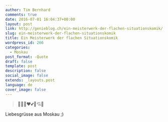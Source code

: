 ```yaml
---
author: Tim Bernhard
comments: true
date: 2016-07-01 16:04:37+00:00
layout: post
link: http://genieblog.ch/ein-meisterwerk-der-flachen-situationskomik/
slug: ein-meisterwerk-der-flachen-situationskomik
title: Ein Meisterwerk der flachen Situationskomik
wordpress_id: 266
categories:
  - Moskau
post_format: -Quote
draft: false
template: post
description: false
social_image: false
extends: _layouts.post
language: de
cover_image: false
---
```


<blockquote>💋😍😘❤💕💓💘💌</blockquote>

Liebesgrüsse aus Moskau ;)
